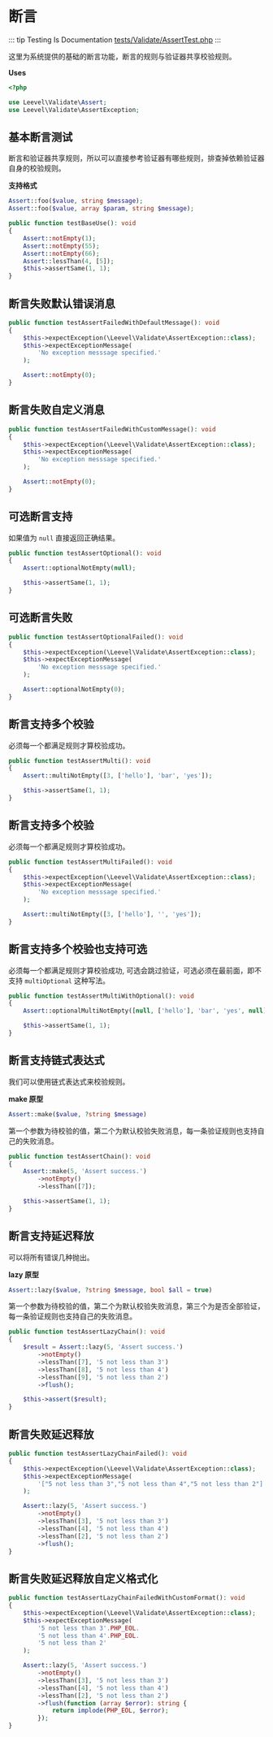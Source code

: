 # 断言

::: tip Testing Is Documentation
[tests/Validate/AssertTest.php](https://github.com/hunzhiwange/framework/blob/master/tests/Validate/AssertTest.php)
:::
    
这里为系统提供的基础的断言功能，断言的规则与验证器共享校验规则。

**Uses**

``` php
<?php

use Leevel\Validate\Assert;
use Leevel\Validate\AssertException;
```

## 基本断言测试

断言和验证器共享规则，所以可以直接参考验证器有哪些规则，排查掉依赖验证器自身的校验规则。

**支持格式**

``` php
Assert::foo($value, string $message);
Assert::foo($value, array $param, string $message);
```


``` php
public function testBaseUse(): void
{
    Assert::notEmpty(1);
    Assert::notEmpty(55);
    Assert::notEmpty(66);
    Assert::lessThan(4, [5]);
    $this->assertSame(1, 1);
}
```
    
## 断言失败默认错误消息

``` php
public function testAssertFailedWithDefaultMessage(): void
{
    $this->expectException(\Leevel\Validate\AssertException::class);
    $this->expectExceptionMessage(
        'No exception messsage specified.'
    );

    Assert::notEmpty(0);
}
```
    
## 断言失败自定义消息

``` php
public function testAssertFailedWithCustomMessage(): void
{
    $this->expectException(\Leevel\Validate\AssertException::class);
    $this->expectExceptionMessage(
        'No exception messsage specified.'
    );

    Assert::notEmpty(0);
}
```
    
## 可选断言支持

如果值为 `null` 直接返回正确结果。

``` php
public function testAssertOptional(): void
{
    Assert::optionalNotEmpty(null);

    $this->assertSame(1, 1);
}
```
    
## 可选断言失败

``` php
public function testAssertOptionalFailed(): void
{
    $this->expectException(\Leevel\Validate\AssertException::class);
    $this->expectExceptionMessage(
        'No exception messsage specified.'
    );

    Assert::optionalNotEmpty(0);
}
```
    
## 断言支持多个校验

必须每一个都满足规则才算校验成功。

``` php
public function testAssertMulti(): void
{
    Assert::multiNotEmpty([3, ['hello'], 'bar', 'yes']);

    $this->assertSame(1, 1);
}
```
    
## 断言支持多个校验

必须每一个都满足规则才算校验成功。

``` php
public function testAssertMultiFailed(): void
{
    $this->expectException(\Leevel\Validate\AssertException::class);
    $this->expectExceptionMessage(
        'No exception messsage specified.'
    );

    Assert::multiNotEmpty([3, ['hello'], '', 'yes']);
}
```
    
## 断言支持多个校验也支持可选

必须每一个都满足规则才算校验成功, 可选会跳过验证，可选必须在最前面，即不支持 `multiOptional` 这种写法。

``` php
public function testAssertMultiWithOptional(): void
{
    Assert::optionalMultiNotEmpty([null, ['hello'], 'bar', 'yes', null]);

    $this->assertSame(1, 1);
}
```
    
## 断言支持链式表达式

我们可以使用链式表达式来校验规则。

**make 原型**

``` php
Assert::make($value, ?string $message)
```

第一个参数为待校验的值，第二个为默认校验失败消息，每一条验证规则也支持自己的失败消息。


``` php
public function testAssertChain(): void
{
    Assert::make(5, 'Assert success.')
        ->notEmpty()
        ->lessThan([7]);

    $this->assertSame(1, 1);
}
```
    
## 断言支持延迟释放

可以将所有错误几种抛出。

**lazy 原型**

``` php
Assert::lazy($value, ?string $message, bool $all = true)
```

第一个参数为待校验的值，第二个为默认校验失败消息，第三个为是否全部验证，每一条验证规则也支持自己的失败消息。


``` php
public function testAssertLazyChain(): void
{
    $result = Assert::lazy(5, 'Assert success.')
        ->notEmpty()
        ->lessThan([7], '5 not less than 3')
        ->lessThan([8], '5 not less than 4')
        ->lessThan([9], '5 not less than 2')
        ->flush();

    $this->assert($result);
}
```
    
## 断言失败延迟释放

``` php
public function testAssertLazyChainFailed(): void
{
    $this->expectException(\Leevel\Validate\AssertException::class);
    $this->expectExceptionMessage(
        '["5 not less than 3","5 not less than 4","5 not less than 2"]'
    );

    Assert::lazy(5, 'Assert success.')
        ->notEmpty()
        ->lessThan([3], '5 not less than 3')
        ->lessThan([4], '5 not less than 4')
        ->lessThan([2], '5 not less than 2')
        ->flush();
}
```
    
## 断言失败延迟释放自定义格式化

``` php
public function testAssertLazyChainFailedWithCustomFormat(): void
{
    $this->expectException(\Leevel\Validate\AssertException::class);
    $this->expectExceptionMessage(
        '5 not less than 3'.PHP_EOL.
        '5 not less than 4'.PHP_EOL.
        '5 not less than 2'
    );

    Assert::lazy(5, 'Assert success.')
        ->notEmpty()
        ->lessThan([3], '5 not less than 3')
        ->lessThan([4], '5 not less than 4')
        ->lessThan([2], '5 not less than 2')
        ->flush(function (array $error): string {
            return implode(PHP_EOL, $error);
        });
}
```